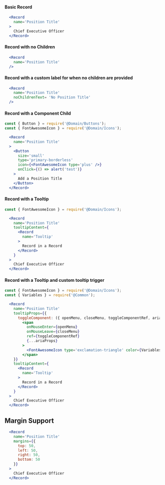 #### Basic Record

```jsx
  <Record
    name='Position Title'
  >
    Chief Executive Officer
  </Record>
```

#### Record with no Children
   
   ```jsx
     <Record
       name='Position Title'
     />
   ```

#### Record with a custom label for when no children are provided

```jsx
  <Record
    name='Position Title'
    noChildrenText= 'No Position Title'
  />
```

#### Record with a Component Child

```jsx
const { Button } = require('@Domain/Buttons');
const { FontAwesomeIcon } = require('@Domain/Icons');

  <Record
    name='Position Title'
  >
    <Button
      size='small'
      type='primary-borderless'
      icon={<FontAwesomeIcon type='plus' />}
      onClick={() => alert('test')}
    >
      Add a Position Title
    </Button>
  </Record>
```


#### Record with a Tooltip

```jsx
const { FontAwesomeIcon } = require('@Domain/Icons');

  <Record
    name='Position Title'
    tooltipContent={
      <Record
        name='Tooltip'
      >
        Record in a Record
      </Record>
    }
  >
    Chief Executive Officer
  </Record>
```

#### Record with a Tooltip and custom tooltip trigger

```jsx
const { FontAwesomeIcon } = require('@Domain/Icons');
const { Variables } = require('@Common');

  <Record
    name='Position Title'
    tooltipProps={{
      toggleComponent: ({ openMenu, closeMenu, toggleComponentRef, ariaProps }) =>
        <span
          onMouseEnter={openMenu}
          onMouseLeave={closeMenu}
          ref={toggleComponentRef}
          {...ariaProps}
        >
          <FontAwesomeIcon type='exclamation-triangle' color={Variables.Color.o400} />
        </span>
    }}
    tooltipContent={
      <Record
        name='Tooltip'
      >
        Record in a Record
      </Record>
    }
  >
    Chief Executive Officer
  </Record>
```

## Margin Support

```jsx
  <Record
    name='Position Title'
    margins={{
      top: 50,
      left: 50,
      right: 50,
      bottom: 50
    }}
  >
    Chief Executive Officer
  </Record>
```
